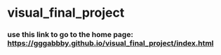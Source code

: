 # visual_final_project

### use this link to go to the home page: <https://gggabbby.github.io/visual_final_project/index.html>
